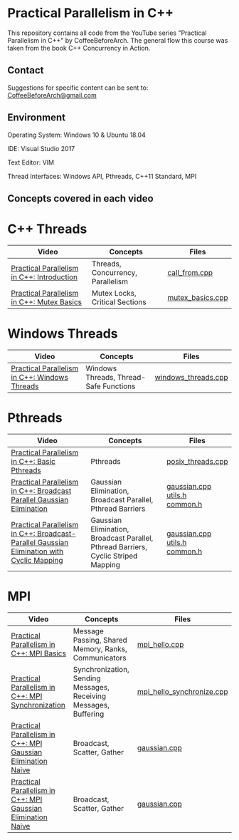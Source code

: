 # Practical Parallelism in C++
This repository contains all code from the YouTube series "Practical Parallelism in C++" by CoffeeBeforeArch. The general flow this course was taken from the book C++ Concurrency in Action.

## Contact

Suggestions for specific content can be sent to: CoffeeBeforeArch@gmail.com


## Environment 
Operating System: Windows 10 & Ubuntu 18.04

IDE: Visual Studio 2017

Text Editor: VIM

Thread Interfaces: Windows API, Pthreads, C++11 Standard, MPI

## Concepts covered in each video
# C++ Threads
| Video | Concepts | Files |
| ----- | -------- | ----- |
|<a href=https://youtu.be/diEAEFly9ak>Practical Parallelism in C++: Introduction </a>| Threads, Concurrency, Parallelism | <a href=https://github.com/CoffeeBeforeArch/practical_parallelism_in_cpp/blob/master/intro/intro/call_from.cpp>call_from.cpp</a> |
|<a href=https://youtu.be/V9zrbR_OzIA>Practical Parallelism in C++: Mutex Basics </a>| Mutex Locks, Critical Sections | <a href=https://github.com/CoffeeBeforeArch/practical_parallelism_in_cpp/blob/master/lock_basics/lock_basics/lock_basics.cpp>mutex_basics.cpp</a> |

# Windows Threads
| Video | Concepts | Files |
| ----- | -------- | ----- |
|<a href=https://youtu.be/vJMj7-yxAfQ>Practical Parallelism in C++: Windows Threads </a>| Windows Threads, Thread-Safe Functions | <a href=https://github.com/CoffeeBeforeArch/practical_parallelism_in_cpp/blob/master/windows_threads/windows_threads/windows_threads.cpp>windows_threads.cpp</a> |

# Pthreads
| Video | Concepts | Files |
| ----- | -------- | ----- |
|<a href=https://youtu.be/vJMj7-yxAfQ>Practical Parallelism in C++: Basic Pthreads </a>| Pthreads | <a href=https://github.com/CoffeeBeforeArch/practical_parallelism_in_cpp/blob/master/pthreads/posix_threads.cpp>posix_threads.cpp</a> |
|<a href=https://youtu.be/6WN-fHN5O7s>Practical Parallelism in C++: Broadcast Parallel Gaussian Elimination </a>| Gaussian Elimination, Broadcast Parallel, Pthread Barriers | <a href=https://github.com/CoffeeBeforeArch/practical_parallelism_in_cpp/blob/master/parallel_algorithms/gaussian_elimination/pthreads/naive/gaussian.cpp>gaussian.cpp</a><br><a href=https://github.com/CoffeeBeforeArch/practical_parallelism_in_cpp/blob/master/parallel_algorithms/gaussian_elimination/pthreads/naive/utils.h>utils.h</a><br><a href=https://github.com/CoffeeBeforeArch/practical_parallelism_in_cpp/blob/master/parallel_algorithms/gaussian_elimination/common/common.h>common.h</a> |
|<a href=https://youtu.be/SPuBFkcUURY>Practical Parallelism in C++: Broadcast-Parallel Gaussian Elimination with Cyclic Mapping </a>| Gaussian Elimination, Broadcast Parallel, Pthread Barriers, Cyclic Striped Mapping | <a href=https://github.com/CoffeeBeforeArch/practical_parallelism_in_cpp/blob/master/parallel_algorithms/gaussian_elimination/pthreads/cyclic_striped_mapping/gaussian.cpp>gaussian.cpp</a><br><a href=https://github.com/CoffeeBeforeArch/practical_parallelism_in_cpp/blob/master/parallel_algorithms/gaussian_elimination/pthreads/naive/utils.h>utils.h</a><br><a href=https://github.com/CoffeeBeforeArch/practical_parallelism_in_cpp/blob/master/parallel_algorithms/gaussian_elimination/common/common.h>common.h</a> |

# MPI
| Video | Concepts | Files |
| ----- | -------- | ----- |
|<a href=https://youtu.be/a0V8KpLu7EY>Practical Parallelism in C++: MPI Basics </a>| Message Passing, Shared Memory, Ranks, Communicators | <a href=https://github.com/CoffeeBeforeArch/practical_parallelism_in_cpp/blob/master/mpi/mpi_hello.cpp>mpi_hello.cpp</a> |
|<a href=https://youtu.be/YVZq25G4p_g>Practical Parallelism in C++: MPI Synchronization </a>| Synchronization, Sending Messages, Receiving Messages, Buffering | <a href=https://github.com/CoffeeBeforeArch/practical_parallelism_in_cpp/blob/master/mpi/mpi_hello_synchronize.cpp>mpi_hello_synchronize.cpp</a> |
|<a href=https://youtu.be/NApk1276GO4>Practical Parallelism in C++: MPI Gaussian Elimination Naive </a>| Broadcast, Scatter, Gather | <a href=https://github.com/CoffeeBeforeArch/practical_parallelism_in_cpp/blob/master/parallel_algorithms/gaussian_elimination/mpi/naive/gaussian.cpp>gaussian.cpp</a> |
|<a href=https://youtu.be/NApk1276GO4>Practical Parallelism in C++: MPI Gaussian Elimination Naive </a>| Broadcast, Scatter, Gather | <a href=https://github.com/CoffeeBeforeArch/practical_parallelism_in_cpp/blob/master/parallel_algorithms/gaussian_elimination/mpi/cyclic_striped_mapping/gaussian.cpp>gaussian.cpp</a> |
